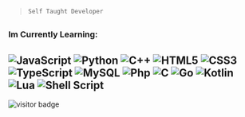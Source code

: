 
> ``` Self Taught Developer ```
##
### Im Currently Learning: 


![JavaScript](https://img.shields.io/badge/-JavaScript-black?style=flat-square&logo=javascript)
![Python](https://img.shields.io/badge/-Python-black?style=flat-square&logo=Python)
![C++](https://img.shields.io/badge/-C++-black?style=flat-square&logo=c)
![HTML5](https://img.shields.io/badge/-HTML5-black?style=flat-square&logo=html5)
![CSS3](https://img.shields.io/badge/-CSS3-black?style=flat-square&logo=css3)
![TypeScript](https://img.shields.io/badge/-TypeScript-black?style=flat-square&logo=Typescript)
![MySQL](https://img.shields.io/badge/-MySQL-black?style=flat-square&logo=mysql)
![Php](https://img.shields.io/badge/-Php-black?style=flat-square&logo=php)
![C](https://img.shields.io/badge/-C-black?style=flat-square&logo=c)
![Go](https://img.shields.io/badge/-Go-black?style=flat-square&logo=Go)
![Kotlin](https://img.shields.io/badge/-Kotlin-black?style=flat-square&logo=kotlin)
![Lua](https://img.shields.io/badge/-Lua-black?style=flat-square&logo=lua)
![Shell Script](https://img.shields.io/badge/-Shell_Script-black?style=flat-square&logo=gnu-bash)
------------------

![visitor badge](https://visitor-badge.glitch.me/badge?page_id=Rainprjkt.Rainprjkt)






